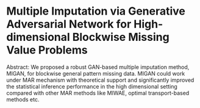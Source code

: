 # Multiple Imputation via Generative Adversarial Network for High-dimensional Blockwise Missing Value Problems

Abstract:
We proposed a robust GAN-based multiple imputation method, MIGAN, for blockwise general pattern missing data. 
MIGAN could work under MAR mechanism with theoretical support and significantly improved the statistical inference 
performance in the high dimensional setting compared with other MAR methods like MIWAE, optimal transport-based 
methods etc. 
